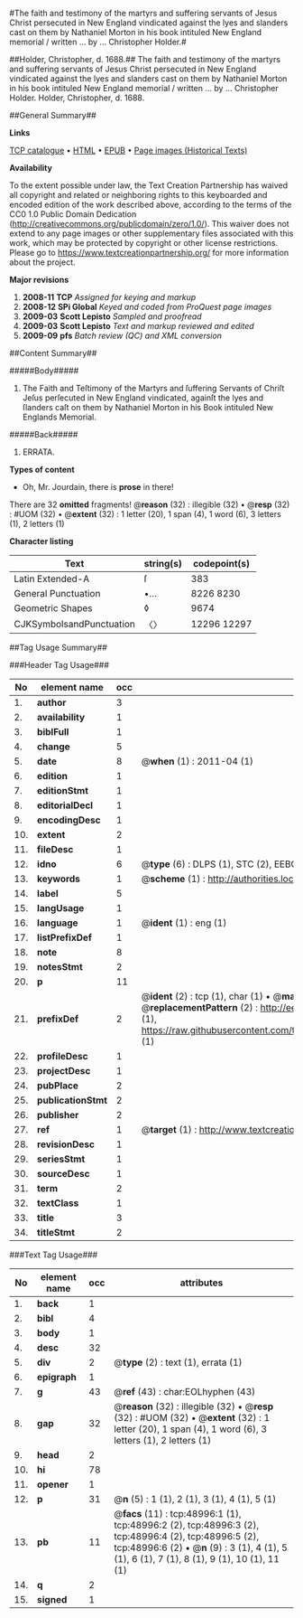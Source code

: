#The faith and testimony of the martyrs and suffering servants of Jesus Christ persecuted in New England vindicated against the lyes and slanders cast on them by Nathaniel Morton in his book intituled New England memorial / written ... by ... Christopher Holder.#

##Holder, Christopher, d. 1688.##
The faith and testimony of the martyrs and suffering servants of Jesus Christ persecuted in New England vindicated against the lyes and slanders cast on them by Nathaniel Morton in his book intituled New England memorial / written ... by ... Christopher Holder.
Holder, Christopher, d. 1688.

##General Summary##

**Links**

[TCP catalogue](http://www.ota.ox.ac.uk/tcp/)  • 
[HTML](http://tei.it.ox.ac.uk/tcp/Texts-HTML/free/A44/A44127.html)  • 
[EPUB](http://tei.it.ox.ac.uk/tcp/Texts-EPUB/free/A44/A44127.epub) • 
[Page images (Historical Texts)](https://historicaltexts.jisc.ac.uk/eebo-11779930e)

**Availability**

To the extent possible under law, the Text Creation Partnership has waived all copyright and related or neighboring rights to this keyboarded and encoded edition of the work described above, according to the terms of the CC0 1.0 Public Domain Dedication (http://creativecommons.org/publicdomain/zero/1.0/). This waiver does not extend to any page images or other supplementary files associated with this work, which may be protected by copyright or other license restrictions. Please go to https://www.textcreationpartnership.org/ for more information about the project.

**Major revisions**

1. __2008-11__ __TCP__ *Assigned for keying and markup*
1. __2008-12__ __SPi Global__ *Keyed and coded from ProQuest page images*
1. __2009-03__ __Scott Lepisto__ *Sampled and proofread*
1. __2009-03__ __Scott Lepisto__ *Text and markup reviewed and edited*
1. __2009-09__ __pfs__ *Batch review (QC) and XML conversion*

##Content Summary##

#####Body#####

1. The Faith and Teſtimony of the Martyrs and ſuffering Servants of Chriſt Jeſus perſecuted in New England vindicated, againſt the lyes and ſlanders caſt on them by Nathaniel Morton in his Book intituled New Englands Memorial.

#####Back#####

1. ERRATA.

**Types of content**

  * Oh, Mr. Jourdain, there is **prose** in there!

There are 32 **omitted** fragments! 
 @__reason__ (32) : illegible (32)  •  @__resp__ (32) : #UOM (32)  •  @__extent__ (32) : 1 letter (20), 1 span (4), 1 word (6), 3 letters (1), 2 letters (1)

**Character listing**


|Text|string(s)|codepoint(s)|
|---|---|---|
|Latin Extended-A|ſ|383|
|General Punctuation|•…|8226 8230|
|Geometric Shapes|◊|9674|
|CJKSymbolsandPunctuation|〈〉|12296 12297|

##Tag Usage Summary##

###Header Tag Usage###

|No|element name|occ|attributes|
|---|---|---|---|
|1.|__author__|3||
|2.|__availability__|1||
|3.|__biblFull__|1||
|4.|__change__|5||
|5.|__date__|8| @__when__ (1) : 2011-04 (1)|
|6.|__edition__|1||
|7.|__editionStmt__|1||
|8.|__editorialDecl__|1||
|9.|__encodingDesc__|1||
|10.|__extent__|2||
|11.|__fileDesc__|1||
|12.|__idno__|6| @__type__ (6) : DLPS (1), STC (2), EEBO-CITATION (1), OCLC (1), VID (1)|
|13.|__keywords__|1| @__scheme__ (1) : http://authorities.loc.gov/ (1)|
|14.|__label__|5||
|15.|__langUsage__|1||
|16.|__language__|1| @__ident__ (1) : eng (1)|
|17.|__listPrefixDef__|1||
|18.|__note__|8||
|19.|__notesStmt__|2||
|20.|__p__|11||
|21.|__prefixDef__|2| @__ident__ (2) : tcp (1), char (1)  •  @__matchPattern__ (2) : ([0-9\-]+):([0-9IVX]+) (1), (.+) (1)  •  @__replacementPattern__ (2) : http://eebo.chadwyck.com/downloadtiff?vid=$1&page=$2 (1), https://raw.githubusercontent.com/textcreationpartnership/Texts/master/tcpchars.xml#$1 (1)|
|22.|__profileDesc__|1||
|23.|__projectDesc__|1||
|24.|__pubPlace__|2||
|25.|__publicationStmt__|2||
|26.|__publisher__|2||
|27.|__ref__|1| @__target__ (1) : http://www.textcreationpartnership.org/docs/. (1)|
|28.|__revisionDesc__|1||
|29.|__seriesStmt__|1||
|30.|__sourceDesc__|1||
|31.|__term__|2||
|32.|__textClass__|1||
|33.|__title__|3||
|34.|__titleStmt__|2||


###Text Tag Usage###

|No|element name|occ|attributes|
|---|---|---|---|
|1.|__back__|1||
|2.|__bibl__|4||
|3.|__body__|1||
|4.|__desc__|32||
|5.|__div__|2| @__type__ (2) : text (1), errata (1)|
|6.|__epigraph__|1||
|7.|__g__|43| @__ref__ (43) : char:EOLhyphen (43)|
|8.|__gap__|32| @__reason__ (32) : illegible (32)  •  @__resp__ (32) : #UOM (32)  •  @__extent__ (32) : 1 letter (20), 1 span (4), 1 word (6), 3 letters (1), 2 letters (1)|
|9.|__head__|2||
|10.|__hi__|78||
|11.|__opener__|1||
|12.|__p__|31| @__n__ (5) : 1 (1), 2 (1), 3 (1), 4 (1), 5 (1)|
|13.|__pb__|11| @__facs__ (11) : tcp:48996:1 (1), tcp:48996:2 (2), tcp:48996:3 (2), tcp:48996:4 (2), tcp:48996:5 (2), tcp:48996:6 (2)  •  @__n__ (9) : 3 (1), 4 (1), 5 (1), 6 (1), 7 (1), 8 (1), 9 (1), 10 (1), 11 (1)|
|14.|__q__|2||
|15.|__signed__|1||

